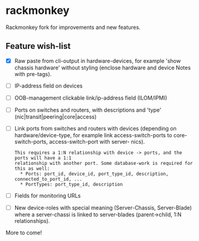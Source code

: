 rackmonkey
==========

Rackmonkey fork for improvements and new features.

Feature wish-list
-------------------------

- [x] Raw paste from cli-output in hardware-devices, for example 'show chassis hardware' 
      without styling (enclose hardware and device Notes with pre-tags).
- [ ] IP-address field on devices
- [ ] OOB-management clickable link/ip-address field (ILOM/IPMI)
- [ ] Ports on switches and routers, with descriptions and 'type' (nic|transit|peering|core|access)
- [ ] Link ports from switches and routers with devices (depending on hardware/device-type,
      for example link access-switch-ports to core-switch-ports, access-switch-port with server-
      nics).

      This requires a 1:N relationship with device -> ports, and the ports will have a 1:1 
      relationship with another port. Some database-work is required for this as well:
        * Ports: port_id, device_id, port_type_id, description, connected_to_port_id, ... 
        * PortTypes: port_type_id, description
- [ ] Fields for monitoring URLs
- [ ] New device-roles with special meaning (Server-Chassis, Server-Blade) where
      a server-chassi is linked to server-blades (parent->child, 1:N relationships).

More to come!


